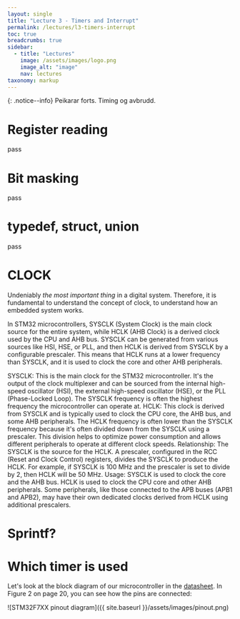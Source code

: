 ```yaml
---
layout: single
title: "Lecture 3 - Timers and Interrupt"
permalink: /lectures/l3-timers-interrupt
toc: true
breadcrumbs: true
sidebar:
  - title: "Lectures"
    image: /assets/images/logo.png
    image_alt: "image"
    nav: lectures
taxonomy: markup
---
```


{: .notice--info}
Peikarar forts. Timing og avbrudd.

# Register reading
pass

# Bit masking
pass

# typedef, struct, union
pass


# CLOCK
Undeniably *the most important thing* in a digital system. Therefore, it is fundamental to understand the concept of clock, to understand how an embedded system works.

In STM32 microcontrollers, SYSCLK (System Clock) is the main clock source for the entire system, while HCLK (AHB Clock) is a derived clock used by the CPU and AHB bus. SYSCLK can be generated from various sources like HSI, HSE, or PLL, and then HCLK is derived from SYSCLK by a configurable prescaler. This means that HCLK runs at a lower frequency than SYSCLK, and it is used to clock the core and other AHB peripherals. 


SYSCLK:
This is the main clock for the STM32 microcontroller. It's the output of the clock multiplexer and can be sourced from the internal high-speed oscillator (HSI), the external high-speed oscillator (HSE), or the PLL (Phase-Locked Loop). The SYSCLK frequency is often the highest frequency the microcontroller can operate at. 
HCLK:
This clock is derived from SYSCLK and is typically used to clock the CPU core, the AHB bus, and some AHB peripherals. The HCLK frequency is often lower than the SYSCLK frequency because it's often divided down from the SYSCLK using a prescaler. This division helps to optimize power consumption and allows different peripherals to operate at different clock speeds. 
Relationship:
The SYSCLK is the source for the HCLK. A prescaler, configured in the RCC (Reset and Clock Control) registers, divides the SYSCLK to produce the HCLK. For example, if SYSCLK is 100 MHz and the prescaler is set to divide by 2, then HCLK will be 50 MHz. 
Usage:
SYSCLK is used to clock the core and the AHB bus. HCLK is used to clock the CPU core and other AHB peripherals. Some peripherals, like those connected to the APB buses (APB1 and APB2), may have their own dedicated clocks derived from HCLK using additional prescalers. 

# Sprintf?



# Which timer is used
Let's look at the block diagram of our microcontroller in the [datasheet](https://www.st.com/resource/en/datasheet/stm32f765zi.pdf). In Figure 2 on page 20, you can see how the pins are connected:

![STM32F7XX pinout diagram]({{ site.baseurl }}/assets/images/pinout.png)